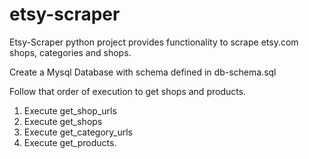 # etsy-scraper
Etsy-Scraper python project provides functionality to scrape etsy.com shops, categories and shops.

Create a Mysql Database with schema defined in db-schema.sql

Follow that order of execution to get shops and products.
1. Execute get_shop_urls
2. Execute get_shops
3. Execute get_category_urls
4. Execute get_products.
